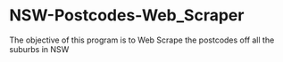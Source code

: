 # NSW-Postcodes-Web_Scraper
The objective of this program is to Web Scrape the postcodes off all the suburbs in NSW
